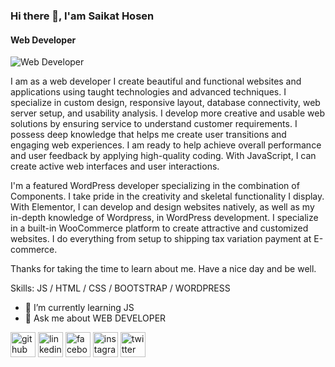 ### Hi there 👋, I'am Saikat Hosen
#### Web Developer
![Web Developer](https://media.licdn.com/dms/image/D5616AQErIrkxl2dGSA/profile-displaybackgroundimage-shrink_350_1400/0/1697023039616?e=1709769600&v=beta&t=zDW7nOAU8wJJmxXYRoS1upWu6KwTbRFEmCp2ApHlMf8)

I am as a web developer I create beautiful and functional websites and applications using taught technologies and advanced techniques. I specialize in custom design, responsive layout, database connectivity, web server setup, and usability analysis. I develop more creative and usable web solutions by ensuring service to understand customer requirements. I possess deep knowledge that helps me create user transitions and engaging web experiences. I am ready to help achieve overall performance and user feedback by applying high-quality coding. With JavaScript, I can create active web interfaces and user interactions.

I'm a featured WordPress developer specializing in the combination of Components. I take pride in the creativity and skeletal functionality I display. With Elementor, I can develop and design websites natively, as well as my in-depth knowledge of Wordpress, in WordPress development. I specialize in a built-in WooCommerce platform to create attractive and customized websites. I do everything from setup to shipping tax variation payment at E-commerce.

Thanks for taking the time to learn about me.
Have a nice day and be well.

Skills:  JS / HTML / CSS / BOOTSTRAP / WORDPRESS

- 🌱 I’m currently learning JS 
- 💬 Ask me about WEB DEVELOPER 


[<img src='https://cdn.jsdelivr.net/npm/simple-icons@3.0.1/icons/github.svg' alt='github' height='40'>](https://github.com/https://github.com/saikathosen07)  [<img src='https://cdn.jsdelivr.net/npm/simple-icons@3.0.1/icons/linkedin.svg' alt='linkedin' height='40'>](https://www.linkedin.com/in/https://www.linkedin.com/in/md-saikat-hosen-924662284//)  [<img src='https://cdn.jsdelivr.net/npm/simple-icons@3.0.1/icons/facebook.svg' alt='facebook' height='40'>](https://www.facebook.com/https://www.facebook.com/as.tra.988926)  [<img src='https://cdn.jsdelivr.net/npm/simple-icons@3.0.1/icons/instagram.svg' alt='instagram' height='40'>](https://www.instagram.com/https://www.instagram.com/saikathosen.9//)  [<img src='https://cdn.jsdelivr.net/npm/simple-icons@3.0.1/icons/twitter.svg' alt='twitter' height='40'>](https://twitter.com/https://twitter.com/saikathosen9)  

